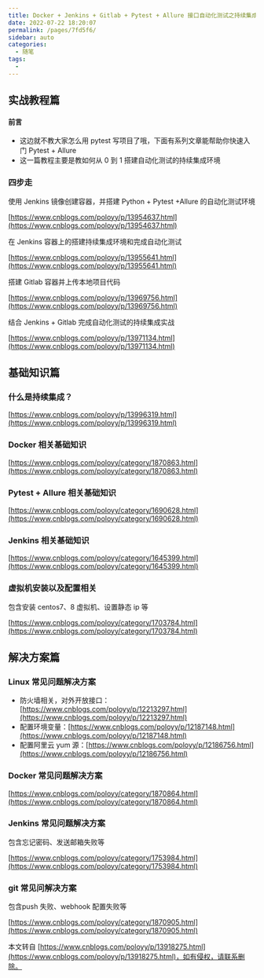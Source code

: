 ```yaml
---
title: Docker + Jenkins + Gitlab + Pytest + Allure 接口自动化测试之持续集成实战终极教程
date: 2022-07-22 18:20:07
permalink: /pages/7fd5f6/
sidebar: auto
categories:
  - 随笔
tags:
  - 
---
```

实战教程篇
-----

#### 前言

*   这边就不教大家怎么用 pytest 写项目了哦，下面有系列文章能帮助你快速入门 Pytest + Allure
*   这一篇教程主要是教如何从 0 到 1 搭建自动化测试的持续集成环境

### 四步走

使用 Jenkins 镜像创建容器，并搭建 Python + Pytest +Allure 的自动化测试环境

[https://www.cnblogs.com/poloyy/p/13954637.html](https://www.cnblogs.com/poloyy/p/13954637.html)

在 Jenkins 容器上的搭建持续集成环境和完成自动化测试

[https://www.cnblogs.com/poloyy/p/13955641.html](https://www.cnblogs.com/poloyy/p/13955641.html)

搭建 Gitlab 容器并上传本地项目代码

[https://www.cnblogs.com/poloyy/p/13969756.html](https://www.cnblogs.com/poloyy/p/13969756.html)

结合 Jenkins + Gitlab 完成自动化测试的持续集成实战

[https://www.cnblogs.com/poloyy/p/13971134.html](https://www.cnblogs.com/poloyy/p/13971134.html)

基础知识篇
-----

### 什么是持续集成？

[https://www.cnblogs.com/poloyy/p/13996319.html](https://www.cnblogs.com/poloyy/p/13996319.html)

### Docker 相关基础知识

[https://www.cnblogs.com/poloyy/category/1870863.html](https://www.cnblogs.com/poloyy/category/1870863.html)

### Pytest + Allure 相关基础知识

[https://www.cnblogs.com/poloyy/category/1690628.html](https://www.cnblogs.com/poloyy/category/1690628.html)

### Jenkins 相关基础知识

[https://www.cnblogs.com/poloyy/category/1645399.html](https://www.cnblogs.com/poloyy/category/1645399.html)

### 虚拟机安装以及配置相关

包含安装 centos7、8 虚拟机、设置静态 ip 等

[https://www.cnblogs.com/poloyy/category/1703784.html](https://www.cnblogs.com/poloyy/category/1703784.html)

解决方案篇
-----

### Linux 常见问题解决方案

*   防火墙相关，对外开放接口：[https://www.cnblogs.com/poloyy/p/12213297.html](https://www.cnblogs.com/poloyy/p/12213297.html)
*   配置环境变量：[https://www.cnblogs.com/poloyy/p/12187148.html](https://www.cnblogs.com/poloyy/p/12187148.html)
*   配置阿里云 yum 源：[https://www.cnblogs.com/poloyy/p/12186756.html](https://www.cnblogs.com/poloyy/p/12186756.html)

### Docker 常见问题解决方案

[https://www.cnblogs.com/poloyy/category/1870864.html](https://www.cnblogs.com/poloyy/category/1870864.html)

### Jenkins 常见问题解决方案

包含忘记密码、发送邮箱失败等

[https://www.cnblogs.com/poloyy/category/1753984.html](https://www.cnblogs.com/poloyy/category/1753984.html)

### git 常见问解决方案

包含push 失败、webhook 配置失败等

[https://www.cnblogs.com/poloyy/category/1870905.html](https://www.cnblogs.com/poloyy/category/1870905.html)

  

本文转自 [https://www.cnblogs.com/poloyy/p/13918275.html](https://www.cnblogs.com/poloyy/p/13918275.html)，如有侵权，请联系删除。